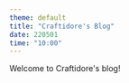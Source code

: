 ```yaml
---
theme: default
title: "Craftidore's Blog"
date: 220501
time: "10:00"
---
```


Welcome to Craftidore's blog!

